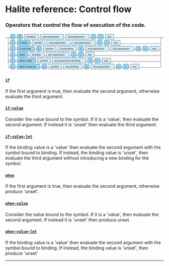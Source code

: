 <!---
  This markdown file was generated. Do not edit.
  -->

# Halite reference: Control flow

### <a name="control-flow"></a>Operators that control the flow of execution of the code.

!["control-flow"](./halite-bnf-diagrams/control-flow.svg)

#### [`if`](halite-full-reference.md#if)

If the first argument is true, then evaluate the second argument, otherwise evaluate the third argument.

#### [`if-value`](halite-full-reference.md#if-value)

Consider the value bound to the symbol. If it is a 'value', then evaluate the second argument. If instead it is 'unset' then evaluate the third argument.

#### [`if-value-let`](halite-full-reference.md#if-value-let)

If the binding value is a 'value' then evaluate the second argument with the symbol bound to binding. If instead, the binding value is 'unset', then evaluate the third argument without introducing a new binding for the symbol.

#### [`when`](halite-full-reference.md#when)

If the first argument is true, then evaluate the second argument, otherwise produce 'unset'.

#### [`when-value`](halite-full-reference.md#when-value)

Consider the value bound to the symbol. If it is a 'value', then evaluate the second argument. If instead it is 'unset' then produce unset.

#### [`when-value-let`](halite-full-reference.md#when-value-let)

If the binding value is a 'value' then evaluate the second argument with the symbol bound to binding. If instead, the binding value is 'unset', then produce 'unset'

---
